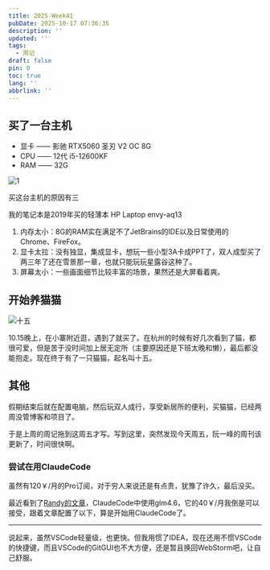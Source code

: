 ```yaml
---
title: 2025-Week41
pubDate: 2025-10-17 07:36:35
description: ''
updated: ''
tags:
  - 周记
draft: false
pin: 0
toc: true
lang: ''
abbrlink: ''
---
```


## 买了一台主机

- 显卡 —— 影驰 RTX5060 圣刃 V2 OC 8G
- CPU —— 12代 i5-12600KF
- RAM —— 32G

![1](https://raw.githubusercontent.com/roc80/DrawingBoard/main/pichoro/wx_camera_1760443189462.jpg)

买这台主机的原因有三

我的笔记本是2019年买的轻薄本 HP Laptop envy-aq13

1. 内存太小：8G的RAM实在满足不了JetBrains的IDE以及日常使用的Chrome、FireFox。
2. 显卡太拉：没有独显，集成显卡，想玩一些小型3A卡成PPT了，双人成型买了两三年了还在雪景那一章，也就只能玩玩星露谷这种了。
3. 屏幕太小：一些画面细节比较丰富的场景，果然还是大屏看着爽。

## 开始养猫猫

![十五](https://raw.githubusercontent.com/roc80/DrawingBoard/main/pichoro/IMG20251017061138.jpg)

10.15晚上，在小寨附近逛，遇到了就买了。在杭州的时候有好几次看到了猫，都很可爱，但是苦于没时间加上居无定所（主要原因还是下班太晚和懒），最后都没能抱走。现在终于有了一只猫猫，起名叫十五。

## 其他

假期结束后就在配置电脑，然后玩双人成行，享受新居所的便利，买猫猫，已经两周没管博客和项目了。

于是上周的周记拖到这周五才写。写到这里，突然发现今天周五，阮一峰的周刊该更新了，时间很快啊。

### 尝试在用ClaudeCode

虽然有120￥/月的Pro订阅，对于穷人来说还是有点贵，犹豫了许久，最后没买。

最近看到了[Randy的文章](https://lutaonan.com/blog/glm-with-claude-code/)，ClaudeCode中使用glm4.6，它的40￥/月我倒是可以接受，跟着文章配置了以下，算是开始用ClaudeCode了。

---

说起来，虽然VSCode轻量级，也更快。但我用惯了IDEA，现在还用不惯VSCode的快捷键，而且VSCode的GitGUI也不大方便，还是暂且换回WebStorm吧，让自己舒服。
